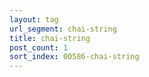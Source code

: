 ```yaml
---
layout: tag
url_segment: chai-string
title: chai-string
post_count: 1
sort_index: 00586-chai-string
---
```

